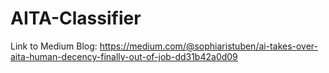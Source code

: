 # AITA-Classifier
Link to Medium Blog: https://medium.com/@sophiaristuben/ai-takes-over-aita-human-decency-finally-out-of-job-dd31b42a0d09
